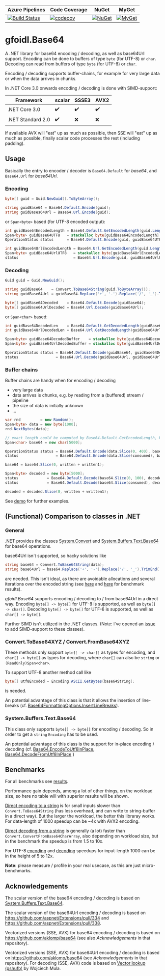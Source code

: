 | Azure Pipelines | Code Coverage | NuGet | MyGet |  
| -- | -- | -- | -- |   
| [![Build Status](https://dev.azure.com/gh-gfoidl/github-Projects/_apis/build/status/github-Projects-CI)](https://dev.azure.com/gh-gfoidl/github-Projects/_build/latest?definitionId=5)| [![codecov](https://codecov.io/gh/gfoidl/Base64/branch/master/graph/badge.svg)](https://codecov.io/gh/gfoidl/Base64) | [![NuGet](https://img.shields.io/nuget/v/gfoidl.Base64.svg?style=flat-square)](https://www.nuget.org/packages/gfoidl.Base64/) | [![MyGet](https://img.shields.io/myget/gfoidl/v/gfoidl.Base64.svg?style=flat-square)](https://www.myget.org/feed/gfoidl/package/nuget/gfoidl.Base64) |  

# gfoidl.Base64

A .NET library for base64 encoding / decoding, as well as base64Url support.
Encoding can be done to buffers of type `byte` (for UTF-8) or `char`.
Decoding can read from buffers of type `byte` (for UTF-8) or `char`.

Encoding / decoding supports buffer-chains, for example for very large data or when the data arrives in chunks.

In .NET Core 3.0 onwards encoding / decoding is done with SIMD-support:

| Framework | scalar | SSSE3 | AVX2 |
| -- | -- | -- | -- |
| .NET Core 3.0 | :heavy_check_mark: | :heavy_check_mark: | :heavy_check_mark: |
| .NET Standard 2.0 | :heavy_check_mark: | :x: | :x: |

If available AVX will "eat" up as much as possible, then SSE will "eat" up as much as possible,
finally scalar code processes the rest (including padding).

## Usage

Basically the entry to encoder / decoder is `Base64.Default` for _base64_, and `Base64.Url` for _base64Url_.

### Encoding

```c#
byte[] guid = Guid.NewGuid().ToByteArray();

string guidBase64 = Base64.Default.Encode(guid);
string guidBases64Url = Base64.Url.Encode(guid);
```

or `Span<byte>` based (for UTF-8 encoded output):

```c#
int guidBase64EncodedLength = Base64.Default.GetEncodedLength(guid.Length);
Span<byte> guidBase64UTF8   = stackalloc byte[guidBase64EncodedLength];
OperationStatus status      = Base64.Default.Encode(guid, guidBase64UTF8, out int consumed, out int written);

int guidBase64UrlEncodedLength = Base64.Url.GetEncodedLength(guid.Length);
Span<byte> guidBase64UrlUTF8   = stackalloc byte[guidBase64UrlEncodedLength];
status                         = Base64.Url.Encode(guid, guidBase64UrlUTF8, out consumed, out written);
```

### Decoding

```c#
Guid guid = Guid.NewGuid();

string guidBase64    = Convert.ToBase64String(guid.ToByteArray());
string guidBase64Url = guidBase64.Replace('+', '-').Replace('/', '_').TrimEnd('=');

byte[] guidBase64Decoded    = Base64.Default.Decode(guidBase64);
byte[] guidBase64UrlDecoded = Base64.Url.Decode(guidBase64Url);
```

or `Span<char>` based:

```c#
int guidBase64DecodedLen    = Base64.Default.GetDecodedLength(guidBase64);
int guidBase64UrlDecodedLen = Base64.Url.GetDecodedLength(guidBase64Url);

Span<byte> guidBase64DecodedBuffer    = stackalloc byte[guidBase64DecodedLen];
Span<byte> guidBase64UrlDecodedBuffer = stackalloc byte[guidBase64UrlDecodedLen];

OperationStatus status = Base64.Default.Decode(guidBase64, guidBase64DecodedBuffer, out int consumed, out int written);
status                 = Base64.Url.Decode(guidBase64Url, guidBase64UrlDecodedBuffer, out consumed, out written);
```

### Buffer chains

Buffer chains are handy when for encoding / decoding

* very large data
* data arrives is chunks, e.g. by reading from a (buffered) stream / pipeline
* the size of data is initially unknown
* ...

```c#
var rnd         = new Random();
Span<byte> data = new byte[1000];
rnd.NextBytes(data);

// exact length could be computed by Base64.Default.GetEncodedLength, here for demo exzessive size
Span<char> base64 = new char[5000];

OperationStatus status = Base64.Default.Encode(data.Slice(0, 400), base64, out int consumed, out int written, isFinalBlock: false);
status                 = Base64.Default.Encode(data.Slice(consumed), base64.Slice(written), out consumed, out int written1, isFinalBlock: true);

base64 = base64.Slice(0, written + written1);

Span<byte> decoded = new byte[5000];
status             = Base64.Default.Decode(base64.Slice(0, 100), decoded, out consumed, out written, isFinalBlock: false);
status             = Base64.Default.Decode(base64.Slice(consumed), decoded.Slice(written), out consumed, out written1, isFinalBlock: true);

decoded = decoded.Slice(0, written + written1);
```

See [demo](./demo/gfoidl.Base64.Demo/Program.cs) for further examples.

## (Functional) Comparison to classes in .NET

### General

.NET provides the classes [System.Convert](https://docs.microsoft.com/en-us/dotnet/api/system.convert) and [System.Buffers.Text.Base64](https://docs.microsoft.com/en-us/dotnet/api/system.buffers.text.base64)
for base64 operations.

base64Url isn't supported, so hacky solutions like
```c#
string base64 = Convert.ToBase64String(data);
string base64Url = base64.Replace('+', '-').Replace('/', '_').TrimEnd('=');
```
are needed. This isn't ideal, as there are avoidable allocations and several iterations over the encoded string (see [here](perf/gfoidl.Base64.Benchmarks/results/EncodeStringUrlBenchmark-report.md) and [here](perf/gfoidl.Base64.Benchmarks/results/DecodeStringUrlBenchmark-report.md) for benchmark results).

_gfoidl.Base64_ supports encoding / decoding to / from base64Url in a direct way.
Encoding `byte[] -> byte[]` for UTF-8 is supported, as well as `byte[] -> char[]`.
Decoding `byte[] -> byte[]` for UTF-8 is supported, as well as `char[] -> byte[]`.

Further SIMD isn't utilized in the .NET classes.
(Note: I've opened an [issue](https://github.com/dotnet/corefx/issues/32365) to add SIMD-support to these classes).

### Convert.ToBase64XYZ / Convert.FromBase64XYZ

These methods only support `byte[] -> char[]` as types for encoding,
and `char[] -> byte[]` as types for decoding, where `char[]` can also be `string` or `(ReadOnly)Span<char>`.

To support UTF-8 another method call like
```c#
byte[] utf8Encoded = Encoding.ASCII.GetBytes(base64String);
```
is needed.

An potential advantage of this class is that it allows the insertion of line-breaks (cf. [Base64FormattingOptions.InsertLineBreaks](https://docs.microsoft.com/en-us/dotnet/api/system.base64formattingoptions)).

### System.Buffers.Text.Base64

This class only supports `byte[] -> byte[]` for encoding / decoding. So in order to get a `string`
`Encoding` has to be used.

An potential advantage of this class is the support for in-place encoding / decoding (cf.
[Base64.EncodeToUtf8InPlace](https://docs.microsoft.com/en-us/dotnet/api/system.buffers.text.base64.encodetoutf8inplace),
[Base64.DecodeFromUtf8InPlace](https://docs.microsoft.com/en-us/dotnet/api/system.buffers.text.base64.decodefromutf8inplace)
)

## Benchmarks

For all benchmarks see [results](/perf/gfoidl.Base64.Benchmarks/results).

Performance gain depends, among a lot of other things, on the workload size, so here no table will with superior results will be shown.

[Direct encoding to a string](perf/gfoidl.Base64.Benchmarks/results/EncodeStringBenchmark-report.md) is for small inputs slower than `Convert.ToBase64String` (has less overhead, and can write to string-buffer in a direct way).
But the larger the workload, the better this libraray works. For data-length of 1000 speedup can be ~4x with AVX2 encoding.

[Direct decoding from a string](perf/gfoidl.Base64.Benchmarks/results/DecodeStringBenchmark-report.md) is generally (a lot) faster than `Convert.ConvertFromBase64CharArray`, also depending on workload size, but in the benchmark the speedup is from 1.5 to 10x.

For UTF-8 [encoding](perf/gfoidl.Base64.Benchmarks/results/EncodeUtf8Benchmark-report.md) and [decoding](perf/gfoidl.Base64.Benchmarks/results/DecodeUtf8Benchmark-report.md)
speedups for input-length 1000 can be in the height of 5 to 12x.

**Note:** please measure / profile in your real usecase, as this are just micro-benchmarks.


## Acknowledgements

The scalar version of the base64 encoding / decoding is based on [System.Buffers.Text.Base64](https://github.com/dotnet/corefx/tree/9c68db7fb016c6c9ae4d0f6152798d7ab1e38a37/src/System.Memory/src/System/Buffers/Text).

The scalar version of the base64Url encoding / decoding is based on https://github.com/aspnet/Extensions/pull/334 and https://github.com/aspnet/Extensions/pull/338.

Vectorized versions (SSE, AVX) for base64 encoding / decoding is based on https://github.com/aklomp/base64 (see also _Acknowledgements_ in that repository).

Vectorized versions (SSE, AVX) for base64Url encoding / decoding is based on https://github.com/aklomp/base64 (see _Acknowledgements_ in that repository).
For decoding (SSE, AVX) code is based on [Vector lookup (pshufb)](http://0x80.pl/notesen/2016-01-17-sse-base64-decoding.html#vector-lookup-pshufb) by Wojciech Mula.

